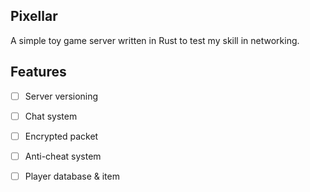 ## Pixellar

A simple toy game server written in Rust to test my skill in networking.

## Features

* [ ] Server versioning
* [ ] Chat system
* [ ] Encrypted packet
* [ ] Anti-cheat system
* [ ] Player database & item

